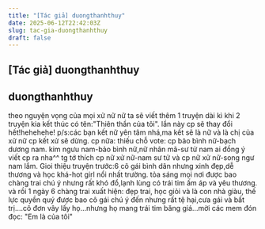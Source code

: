 ```yaml
---
title: "[Tác giả] duongthanhthuy"
date: 2025-06-12T22:42:03Z
slug: tac-gia-duongthanhthuy
draft: false
---
```


## [Tác giả] duongthanhthuy

## duongthanhthuy

theo nguyện vọng của mọi xử nữ nữ
ta sẽ viết thêm 1 truyện dài kì khi 2 truyện kia kết thúc
có tên:"Thiên thần của tôi".
lần này cp sẽ thay đổi hết!hehehehe!
p/s:các bạn kết nữ yên tâm nhá,ma kết sẽ là nữ và là chị của xử nữ
cp kết xử sẽ dừng.
cp nữa: thiếu chỗ vote: cp bảo bình nữ-bạch dương nam.
kim ngưu nam-bảo bình nữ,nữ nhân mã-sư tử nam
ai đồng ý viết cp ra nha^^
tg tớ thích cp nữ xử nữ-nam sư tử và cp nữ xử nữ-song ngư nam lắm.
Gioi thiệu truyện trước:6 cô gái bình dân nhưng xinh đẹp,dễ thương và học khá-hot girl nổi nhất trường. tỏa sáng mọi nơi được bao chàng trai chú ý nhưng rất khó đổ,lạnh lùng có trái tim ấm áp và yêu thương. và rồi 1 ngày 6 chàng trai xuất hiện: đẹp trai, học giỏi và là con nhà giàu, thế lực quyền quý được bao cô gái chú ý đến nhưng rất tệ hại,cưa gái và bất trị....cô đơn vây lấy họ...nhưng họ mang trái tim băng giá...mời các mem đón đọc:
"Em là của tôi"